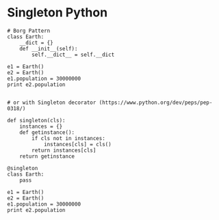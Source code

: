 # Singleton Python

    # Borg Pattern
    class Earth:
        __dict = {}
        def __init__(self):
            self.__dict__ = self.__dict

    e1 = Earth()
    e2 = Earth()
    e1.population = 30000000
    print e2.population


    # or with Singleton decorator (https://www.python.org/dev/peps/pep-0318/)

    def singleton(cls):
        instances = {}
        def getinstance():
            if cls not in instances:
                instances[cls] = cls()
            return instances[cls]
        return getinstance

    @singleton
    class Earth:
        pass

    e1 = Earth()
    e2 = Earth()
    e1.population = 30000000
    print e2.population
